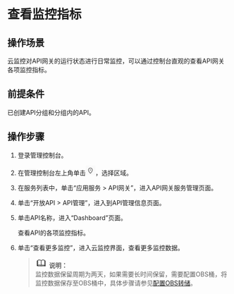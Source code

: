# 查看监控指标<a name="apig-zh-ug-180427086"></a>

## 操作场景<a name="section6195115717201"></a>

云监控对API网关的运行状态进行日常监控，可以通过控制台直观的查看API网关各项监控指标。

## 前提条件<a name="section375091112115"></a>

已创建API分组和分组内的API。

## 操作步骤<a name="section7279998213"></a>

1.  登录管理控制台。
2.  在管理控制台左上角单击![](figures/icon-region.png)，选择区域。
3.  在服务列表中，单击“应用服务 \> API网关”，进入API网关服务管理页面。
4.  单击“开放API \> API管理”，进入到API管理信息页面。
5.  单击API名称，进入“Dashboard”页面。

    查看API的各项监控指标。

6.  单击“查看更多监控”，进入云监控界面，查看更多监控数据。

    >![](public_sys-resources/icon-note.gif) **说明：**   
    >监控数据保留周期为两天，如果需要长时间保留，需要配置OBS桶，将监控数据保存至OBS桶中，具体步骤请参见[配置OBS转储](https://support.huaweicloud.com/usermanual-ces/zh-cn_topic_0084931808.html)。  


